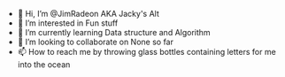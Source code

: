 - 👋 Hi, I’m @JimRadeon AKA Jacky's Alt
- 👀 I’m interested in Fun stuff
- 🌱 I’m currently learning Data structure and Algorithm 
- 💞️ I’m looking to collaborate on None so far
- 📫 How to reach me by throwing glass bottles containing letters for me into the ocean

<!---
JimRadeon/JimRadeon is a ✨ special ✨ repository because its `README.md` (this file) appears on your GitHub profile.
You can click the Preview link to take a look at your changes.
--->
